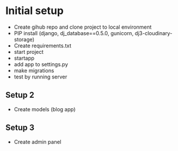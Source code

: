 # Initial setup

- Create gihub repo and clone project to local environment
- PIP install (django, dj_database==0.5.0, gunicorn, dj3-cloudinary-storage)
- Create requirements.txt
- start project
- startapp
- add app to settings.py
- make migrations
- test by running server

## Setup 2
- Create models (blog app)

## Setup 3
- Create admin panel